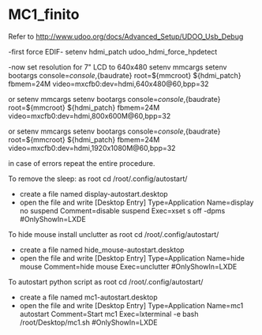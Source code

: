# MC1_finito

Refer to http://www.udoo.org/docs/Advanced_Setup/UDOO_Usb_Debug

-first force EDIF-
setenv hdmi_patch udoo_hdmi_force_hpdetect

-now set resolution for 7" LCD to 640x480
setenv mmcargs setenv bootargs console=${console},${baudrate} root=${mmcroot} ${hdmi_patch} fbmem=24M video=mxcfb0:dev=hdmi,640x480@60,bpp=32

or
setenv mmcargs setenv bootargs console=${console},${baudrate} root=${mmcroot} ${hdmi_patch} fbmem=24M video=mxcfb0:dev=hdmi,800x600M@60,bpp=32

or
setenv mmcargs setenv bootargs console=${console},${baudrate} root=${mmcroot} ${hdmi_patch} fbmem=24M video=mxcfb0:dev=hdmi,1920x1080M@60,bpp=32

in case of errors repeat the entire procedure.
 
 
To remove the sleep:
as root 
cd /root/.config/autostart/
- create a file named display-autostart.desktop
- open the file and write
[Desktop Entry]
Type=Application
Name=display no suspend
Comment=disable suspend
Exec=xset  s off -dpms
#OnlyShowIn=LXDE


To hide mouse
install unclutter
as root 
cd /root/.config/autostart/
- create a file named hide_mouse-autostart.desktop
- open the file and write
[Desktop Entry]
Type=Application
Name=hide mouse
Comment=hide mouse
Exec=unclutter
#OnlyShowIn=LXDE

To autostart python script
as root 
cd /root/.config/autostart/
- create a file named mc1-autostart.desktop
- open the file and write
[Desktop Entry]
Type=Application
Name=mc1 autostart
Comment=Start mc1
Exec=lxterminal -e bash /root/Desktop/mc1.sh
#OnlyShowIn=LXDE
